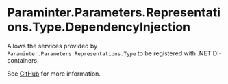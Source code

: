 # Paraminter.Parameters.Representations.Type.DependencyInjection

Allows the services provided by `Paraminter.Parameters.Representations.Type` to be registered with .NET DI-containers.

See [GitHub](https://github.com/Paraminter/Paraminter.Parameters.Representations.Type) for more information.